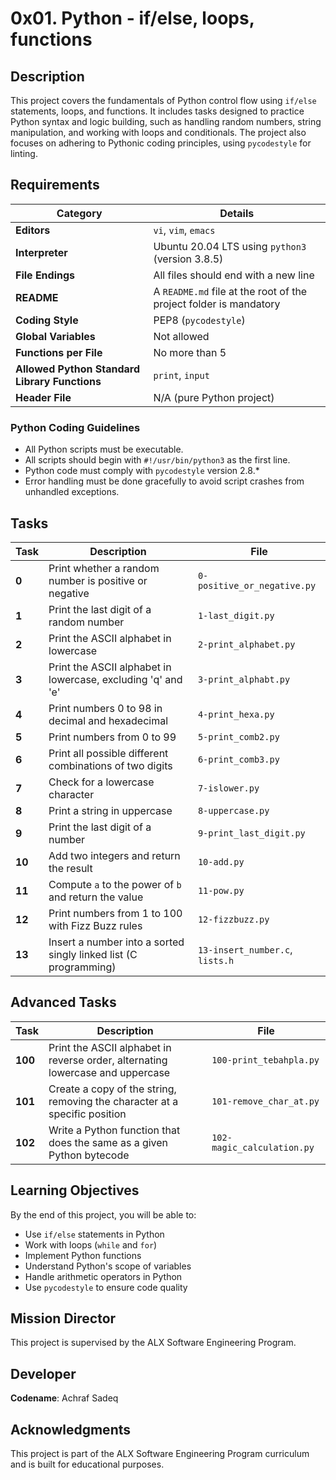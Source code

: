 # 0x01. Python - if/else, loops, functions


## Description
This project covers the fundamentals of Python control flow using `if/else` statements, loops, and functions. It includes tasks designed to practice Python syntax and logic building, such as handling random numbers, string manipulation, and working with loops and conditionals. The project also focuses on adhering to Pythonic coding principles, using `pycodestyle` for linting.

## Requirements
| Category | Details |
|----------|---------|
| **Editors** | `vi`, `vim`, `emacs` |
| **Interpreter** | Ubuntu 20.04 LTS using `python3` (version 3.8.5) |
| **File Endings** | All files should end with a new line |
| **README** | A `README.md` file at the root of the project folder is mandatory |
| **Coding Style** | PEP8 (`pycodestyle`) |
| **Global Variables** | Not allowed |
| **Functions per File** | No more than 5 |
| **Allowed Python Standard Library Functions** | `print`, `input` |
| **Header File** | N/A (pure Python project) |

### Python Coding Guidelines
- All Python scripts must be executable.
- All scripts should begin with `#!/usr/bin/python3` as the first line.
- Python code must comply with `pycodestyle` version 2.8.*
- Error handling must be done gracefully to avoid script crashes from unhandled exceptions.

## Tasks
| Task | Description | File |
|------|-------------|------|
| **0** | Print whether a random number is positive or negative | `0-positive_or_negative.py` |
| **1** | Print the last digit of a random number | `1-last_digit.py` |
| **2** | Print the ASCII alphabet in lowercase | `2-print_alphabet.py` |
| **3** | Print the ASCII alphabet in lowercase, excluding 'q' and 'e' | `3-print_alphabt.py` |
| **4** | Print numbers 0 to 98 in decimal and hexadecimal | `4-print_hexa.py` |
| **5** | Print numbers from 0 to 99 | `5-print_comb2.py` |
| **6** | Print all possible different combinations of two digits | `6-print_comb3.py` |
| **7** | Check for a lowercase character | `7-islower.py` |
| **8** | Print a string in uppercase | `8-uppercase.py` |
| **9** | Print the last digit of a number | `9-print_last_digit.py` |
| **10** | Add two integers and return the result | `10-add.py` |
| **11** | Compute `a` to the power of `b` and return the value | `11-pow.py` |
| **12** | Print numbers from 1 to 100 with Fizz Buzz rules | `12-fizzbuzz.py` |
| **13** | Insert a number into a sorted singly linked list (C programming) | `13-insert_number.c`, `lists.h` |

## Advanced Tasks
| Task | Description | File |
|------|-------------|------|
| **100** | Print the ASCII alphabet in reverse order, alternating lowercase and uppercase | `100-print_tebahpla.py` |
| **101** | Create a copy of the string, removing the character at a specific position | `101-remove_char_at.py` |
| **102** | Write a Python function that does the same as a given Python bytecode | `102-magic_calculation.py` |

## Learning Objectives
By the end of this project, you will be able to:
- Use `if/else` statements in Python
- Work with loops (`while` and `for`)
- Implement Python functions
- Understand Python's scope of variables
- Handle arithmetic operators in Python
- Use `pycodestyle` to ensure code quality

## Mission Director
This project is supervised by the ALX Software Engineering Program.

## Developer
**Codename**: Achraf Sadeq

## Acknowledgments
This project is part of the ALX Software Engineering Program curriculum and is built for educational purposes.

